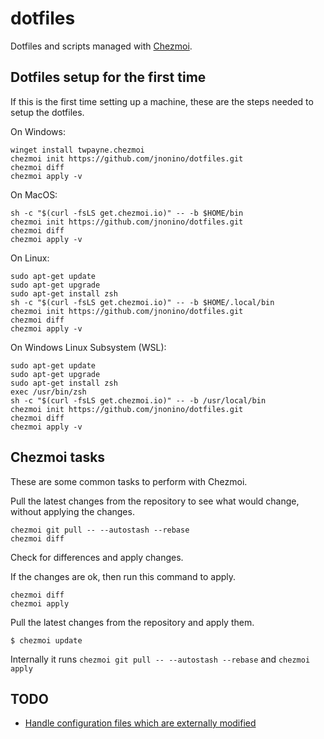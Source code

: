 # dotfiles

Dotfiles and scripts managed with [Chezmoi](https://www.chezmoi.io/).

## Dotfiles setup for the first time
If this is the first time setting up a machine, these are the steps needed to setup the dotfiles.

On Windows:
```
winget install twpayne.chezmoi
chezmoi init https://github.com/jnonino/dotfiles.git
chezmoi diff
chezmoi apply -v
```

On MacOS:
```
sh -c "$(curl -fsLS get.chezmoi.io)" -- -b $HOME/bin
chezmoi init https://github.com/jnonino/dotfiles.git
chezmoi diff
chezmoi apply -v
```

On Linux:
```
sudo apt-get update
sudo apt-get upgrade
sudo apt-get install zsh
sh -c "$(curl -fsLS get.chezmoi.io)" -- -b $HOME/.local/bin
chezmoi init https://github.com/jnonino/dotfiles.git
chezmoi diff
chezmoi apply -v
```

On Windows Linux Subsystem (WSL):
```
sudo apt-get update
sudo apt-get upgrade
sudo apt-get install zsh
exec /usr/bin/zsh
sh -c "$(curl -fsLS get.chezmoi.io)" -- -b /usr/local/bin
chezmoi init https://github.com/jnonino/dotfiles.git
chezmoi diff
chezmoi apply -v
```

## Chezmoi tasks

These are some common tasks to perform with Chezmoi.

Pull the latest changes from the repository to see what would change, without applying the changes.
```
chezmoi git pull -- --autostash --rebase
chezmoi diff
```

Check for differences and apply changes.

If the changes are ok, then run this command to apply.
```
chezmoi diff
chezmoi apply
```

Pull the latest changes from the repository and apply them.
```
$ chezmoi update
```
Internally it runs `chezmoi git pull -- --autostash --rebase` and `chezmoi apply`

## TODO

- [Handle configuration files which are externally modified](https://www.chezmoi.io/user-guide/manage-different-types-of-file/#handle-configuration-files-which-are-externally-modified)
